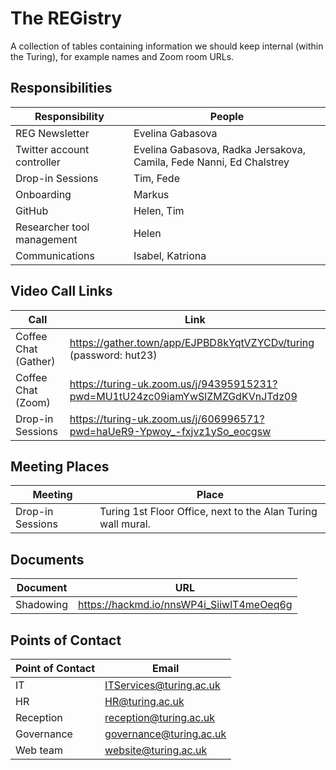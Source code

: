 # The REGistry

A collection of tables containing information we should keep internal (within
the Turing), for example names and Zoom room URLs.

## Responsibilities

| Responsibility               | People                                                                |
| ---------------------------- | --------------------------------------------------------------------- |
| REG Newsletter               | Evelina Gabasova                                                      |
| Twitter account controller   | Evelina Gabasova, Radka Jersakova, Camila, Fede Nanni, Ed Chalstrey   |
| Drop-in Sessions             | Tim, Fede                                                             |
| Onboarding                   | Markus                                                                |
| GitHub                       | Helen, Tim                                                            |
| Researcher tool management   | Helen                                                                 |
| Communications               | Isabel, Katriona                                                      |

## Video Call Links

| Call                   | Link                                                                         |
| ---------------------- | -------------------------------------------------                            |
| Coffee Chat (Gather)   | https://gather.town/app/EJPBD8kYqtVZYCDv/turing (password: hut23)            |
| Coffee Chat (Zoom)     | https://turing-uk.zoom.us/j/94395915231?pwd=MU1tU24zc09iamYwSlZMZGdKVnJTdz09 |
| Drop-in Sessions       | https://turing-uk.zoom.us/j/606996571?pwd=haUeR9-Ypwoy_-fxjvz1ySo_eocgsw     |

## Meeting Places

| Meeting          | Place                                                        |
|------------------|--------------------------------------------------------------|
| Drop-in Sessions | Turing 1st Floor Office, next to the Alan Turing wall mural. |

## Documents

| Document  | URL                                      |
|-----------|------------------------------------------|
| Shadowing | https://hackmd.io/nnsWP4i_SiiwlT4meOeq6g |

## Points of Contact

| Point of Contact   | Email                     |
| ------------------ | ------------------------- |
| IT                 | ITServices@turing.ac.uk   |
| HR                 | HR@turing.ac.uk           |
| Reception          | reception@turing.ac.uk    |
| Governance         | governance@turing.ac.uk   |
| Web team           | website@turing.ac.uk      |
